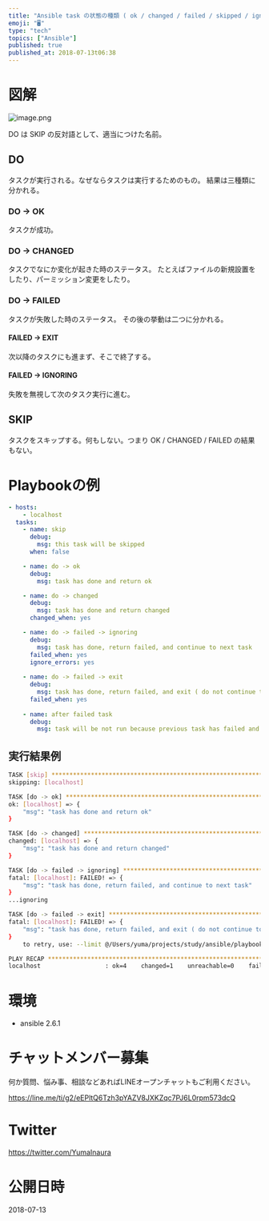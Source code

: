 ```yaml
---
title: "Ansible task の状態の種類 ( ok / changed / failed / skipped / ignoring )"
emoji: "🖥"
type: "tech"
topics: ["Ansible"]
published: true
published_at: 2018-07-13t06:38
---
```



# 図解


![image.png](https://qiita-image-store.s3.amazonaws.com/0/89618/941d1a3a-9230-5e66-149d-b3321a16dbfc.png)

DO は SKIP の反対語として、適当につけた名前。


## DO

タスクが実行される。なぜならタスクは実行するためのもの。
結果は三種類に分かれる。

### DO -> OK

タスクが成功。

### DO -> CHANGED

タスクでなにか変化が起きた時のステータス。
たとえばファイルの新規設置をしたり、パーミッション変更をしたり。

### DO -> FAILED

タスクが失敗した時のステータス。
その後の挙動は二つに分かれる。

#### FAILED -> EXIT

次以降のタスクにも進まず、そこで終了する。

#### FAILED -> IGNORING

失敗を無視して次のタスク実行に進む。

## SKIP

タスクをスキップする。何もしない。つまり OK / CHANGED / FAILED の結果もない。

# Playbookの例

```yaml
- hosts:
    - localhost
  tasks:
    - name: skip
      debug:
        msg: this task will be skipped
      when: false

    - name: do -> ok
      debug:
        msg: task has done and return ok

    - name: do -> changed
      debug:
        msg: task has done and return changed
      changed_when: yes

    - name: do -> failed -> ignoring
      debug:
        msg: task has done, return failed, and continue to next task
      failed_when: yes
      ignore_errors: yes
 
    - name: do -> failed -> exit
      debug:
        msg: task has done, return failed, and exit ( do not continue to next task )
      failed_when: yes
 
    - name: after failed task
      debug:
        msg: task will be not run because previous task has failed and exit
```

## 実行結果例

```bash
TASK [skip] **************************************************************************************************************************************
skipping: [localhost]

TASK [do -> ok] **********************************************************************************************************************************
ok: [localhost] => {
    "msg": "task has done and return ok"
}

TASK [do -> changed] *****************************************************************************************************************************
changed: [localhost] => {
    "msg": "task has done and return changed"
}

TASK [do -> failed -> ignoring] ******************************************************************************************************************
fatal: [localhost]: FAILED! => {
    "msg": "task has done, return failed, and continue to next task"
}
...ignoring

TASK [do -> failed -> exit] **********************************************************************************************************************
fatal: [localhost]: FAILED! => {
    "msg": "task has done, return failed, and exit ( do not continue to next task )"
}
	to retry, use: --limit @/Users/yuma/projects/study/ansible/playbooks/task_state.retry

PLAY RECAP ***************************************************************************************************************************************
localhost                  : ok=4    changed=1    unreachable=0    failed=1   
```


# 環境

- ansible 2.6.1








<!-- Update From Qiita API -->

# チャットメンバー募集


何か質問、悩み事、相談などあればLINEオープンチャットもご利用ください。

https://line.me/ti/g2/eEPltQ6Tzh3pYAZV8JXKZqc7PJ6L0rpm573dcQ





# Twitter


https://twitter.com/YumaInaura


<!-- Update From Qiita API -->



# 公開日時

2018-07-13
